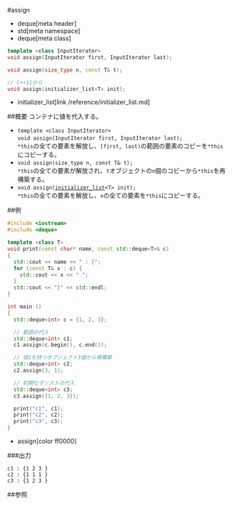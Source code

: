 #assign
* deque[meta header]
* std[meta namespace]
* deque[meta class]

```cpp
template <class InputIterator>
void assign(InputIterator first, InputIterator last);

void assign(size_type n, const T& t);

// C++11から
void assign(initializer_list<T> init);
```
* initializer_list[link /reference/initializer_list.md]

##概要
コンテナに値を代入する。

- `template <class InputIterator>`<br/>`void assign(InputIterator first, InputIterator last);`<br/>`*this`の全ての要素を解放し、`[first, last)`の範囲の要素のコピーを`*this`にコピーする。
- `void assign(size_type n, const T& t);`<br/>`*this`の全ての要素が解放され、`t`オブジェクトの`n`個のコピーから`*this`を再構築する。
- `void assign(`[`initializer_list`](/reference/initializer_list.md)`<T> init);`<br/>`*this`の全ての要素を解放し、`x`の全ての要素を`*this`にコピーする。


##例
```cpp
#include <iostream>
#include <deque>

template <class T>
void print(const char* name, const std::deque<T>& c)
{
  std::cout << name << " : {";
  for (const T& x : c) {
    std::cout << x << " ";
  }
  std::cout << "}" << std::endl;
}

int main ()
{
  std::deque<int> c = {1, 2, 3};

  // 範囲の代入
  std::deque<int> c1;
  c1.assign(c.begin(), c.end());

  // 値1を持つオブジェクト3個から再構築
  std::deque<int> c2;
  c2.assign(3, 1);

  // 初期化子リストの代入
  std::deque<int> c3;
  c3.assign({1, 2, 3});

  print("c1", c1);
  print("c2", c2);
  print("c3", c3);
}
```
* assign[color ff0000]

###出力
```
c1 : {1 2 3 }
c2 : {1 1 1 }
c3 : {1 2 3 }
```

##参照



